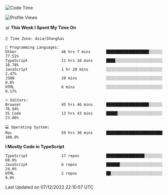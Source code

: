<!--START_SECTION:waka-->
![Code Time](http://img.shields.io/badge/Code%20Time-3%2C387%20hrs%205%20mins-blue)

![Profile Views](http://img.shields.io/badge/Profile%20Views-0-blue)

📊 **This Week I Spent My Time On** 

```text
⌚︎ Time Zone: Asia/Shanghai

💬 Programming Languages: 
Other                    46 hrs 7 mins       ███████████████████░░░░░░   77.51% 
TypeScript               11 hrs 10 mins      ████░░░░░░░░░░░░░░░░░░░░░   18.78% 
JavaScript               1 hr 28 mins        ░░░░░░░░░░░░░░░░░░░░░░░░░   2.47% 
JSON                     28 mins             ░░░░░░░░░░░░░░░░░░░░░░░░░   0.8% 
HTML                     6 mins              ░░░░░░░░░░░░░░░░░░░░░░░░░   0.17%

🔥 Editors: 
Browser                  45 hrs 46 mins      ███████████████████░░░░░░   76.94% 
VS Code                  13 hrs 43 mins      █████░░░░░░░░░░░░░░░░░░░░   23.06%

💻 Operating System: 
Mac                      59 hrs 30 mins      █████████████████████████   100.0%

```

**I Mostly Code in TypeScript** 

```text
TypeScript               17 repos            █████████████████░░░░░░░░   68.0% 
JavaScript               6 repos             ██████░░░░░░░░░░░░░░░░░░░   24.0% 
HTML                     2 repos             ██░░░░░░░░░░░░░░░░░░░░░░░   8.0%

```



 Last Updated on 07/12/2022 22:10:57 UTC
<!--END_SECTION:waka-->
